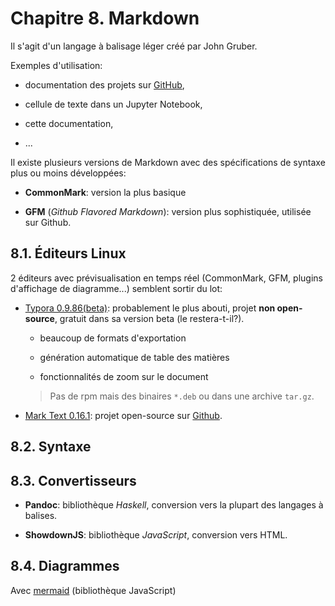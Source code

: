# Chapitre 8. Markdown

Il s'agit d'un langage à balisage léger créé par John Gruber. 

Exemples d'utilisation:

- documentation des projets sur [GitHub](https://github.com),

- cellule de texte dans un Jupyter Notebook,

- cette documentation,

- ...

Il existe plusieurs versions de Markdown avec des spécifications de syntaxe plus ou moins développées:

- **CommonMark**: version la plus basique

- **GFM** (*Github Flavored Markdown*): version plus sophistiquée, utilisée sur Github.

## 8.1. Éditeurs Linux

2 éditeurs avec prévisualisation en temps réel (CommonMark, GFM, plugins d'affichage de diagramme...) semblent sortir du lot:

- [Typora 0.9.86(beta)](https://typora.io/): probablement le plus abouti, projet **non open-source**, gratuit dans sa version beta (le restera-t-il?).
  
  - beaucoup de formats d'exportation
  
  - génération automatique de table des matières
  
  - fonctionnalités de zoom sur le document
  
  > Pas de rpm mais des binaires `*.deb` ou dans une archive `tar.gz`.

- [Mark Text 0.16.1](https://github.com/marktext/marktext/releases): projet open-source sur [Github](https://github.com).

## 8.2. Syntaxe

## 8.3. Convertisseurs

- **Pandoc**: bibliothèque *Haskell*, conversion vers la plupart des langages à balises.

- **ShowdownJS**: bibliothèque *JavaScript*, conversion vers HTML.

## 8.4. Diagrammes

Avec [mermaid](https://mermaid-js.github.io) (bibliothèque JavaScript) 

